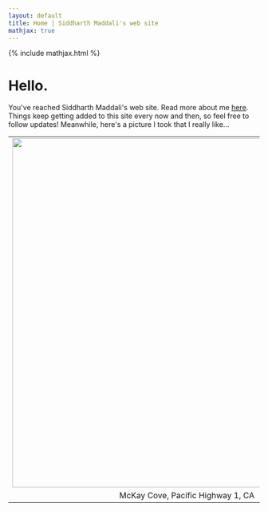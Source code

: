 ```yaml
---
layout: default
title: Home | Siddharth Maddali's web site
mathjax: true
---
```

{% include mathjax.html %}

# Hello. 

You've reached Siddharth Maddali's web site.
Read more about me <a href="/about">here</a>.
Things keep getting added to this site every now and then, so feel free to follow updates! Meanwhile, here's a picture I took that I really like...

<table class="image" width="700" align="center">
<tr><td text-align="center">
<img src="{{ site.url }}/images/titleBanner.jpg" width="700">
</td></tr>
<tr><td class="caption" align="center">McKay Cove, Pacific Highway 1, CA</td></tr>
</table>

